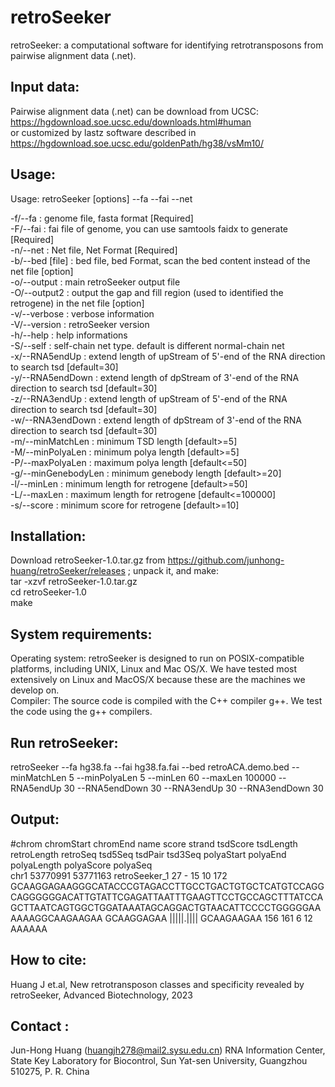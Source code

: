 # retroSeeker

retroSeeker: a computational software for identifying retrotransposons from pairwise alignment data (.net).

## Input data:<BR>

Pairwise alignment data (.net) can be download from UCSC: https://hgdownload.soe.ucsc.edu/downloads.html#human<BR>
or customized by lastz software described in https://hgdownload.soe.ucsc.edu/goldenPath/hg38/vsMm10/

Usage:<BR>
---------

Usage:  retroSeeker [options] --fa <fasta file> --fai <fai file> --net <net file><BR>

-f/--fa <file>      : genome file, fasta format [Required]<BR>
-F/--fai <file>     : fai file of genome, you can use samtools faidx to generate [Required]<BR>
-n/--net <file>     : Net file, Net Format [Required]<BR>
-b/--bed [file]     : bed file, bed Format, scan the bed content instead of the net file [option]<BR>
-o/--output <file>  : main retroSeeker output file<BR>
-O/--output2 <file> : output the gap and fill region (used to identified the retrogene) in the net file [option]<BR>
-v/--verbose        : verbose information<BR>
-V/--version        : retroSeeker version<BR>
-h/--help           : help informations<BR>
-S/--self           : self-chain net type. default is different normal-chain net<BR>
-x/--RNA5endUp      : extend length of upStream of 5'-end of the RNA direction to search tsd [default=30]<BR>
-y/--RNA5endDown    : extend length of dpStream of 3'-end of the RNA direction to search tsd [default=30]<BR>
-z/--RNA3endUp      : extend length of upStream of 5'-end of the RNA direction to search tsd [default=30]<BR>
-w/--RNA3endDown    : extend length of dpStream of 3'-end of the RNA direction to search tsd [default=30]<BR>
-m/--minMatchLen    : minimum TSD length [default>=5]<BR>
-M/--minPolyaLen    : minimum polya length [default>=5]<BR>
-P/--maxPolyaLen    : maximum polya length [default<=50]<BR>
-g/--minGenebodyLen : minimum genebody length [default>=20]<BR>
-l/--minLen         : minimum length for retrogene [default>=50]<BR>
-L/--maxLen         : maximum length for retrogene [default<=100000]<BR>
-s/--score          : minimum score for retrogene [default>=10]<BR>


Installation:<BR>
---------

Download retroSeeker-1.0.tar.gz from https://github.com/junhong-huang/retroSeeker/releases ; unpack it, and make:<BR>
tar -xzvf retroSeeker-1.0.tar.gz<BR>
cd retroSeeker-1.0<BR>
make<BR>

System requirements:<BR>
---------

Operating system: retroSeeker is designed to run on POSIX-compatible platforms, including UNIX, Linux and Mac OS/X. We have tested  most extensively on Linux and MacOS/X because these are the machines we develop on.<BR>
Compiler: The source code is compiled with  the C++ compiler g++. We test the code using the g++ compilers.<BR>


Run retroSeeker:<BR>
---------

retroSeeker --fa hg38.fa --fai hg38.fa.fai --bed retroACA.demo.bed --minMatchLen 5 --minPolyaLen 5 --minLen 60 --maxLen 100000 --RNA5endUp 30 --RNA5endDown 30 --RNA3endUp 30 --RNA3endDown 30<BR>

Output:<BR>
---------

#chrom	chromStart	chromEnd	name	score	strand	tsdScore	tsdLength	retroLength	retroSeq	tsd5Seq	tsdPair	tsd3Seq	polyaStart	polyaEnd	polyaLength	polyaScore	polyaSeq<BR>
chr1	53770991	53771163	retroSeeker_1	27	-	15	10	172	GCAAGGAGAAGGGCATACCCGTAGACCTTGCCTGACTGTGCTCATGTCCAGGCAGGGGGGACATTGTATTCGAGATTAATTTGAAGTTCCTGCCAGCTTTATCCAGCTTAATCAGTGGCTGGATAAATAGCAGGACTGTAACATTCCCCTGGGGGAAAAAAGGCAAGAAGAA	GCAAGGAGAA	|||||.||||	GCAAGAAGAA	156	161	6	12	AAAAAA<BR>

## How to cite:<BR>

Huang J et.al, New retrotransposon classes and specificity revealed by retroSeeker, Advanced Biotechnology, 2023


Contact :<BR>
---------

Jun-Hong Huang (huangjh278@mail2.sysu.edu.cn)
RNA Information Center, State Key Laboratory for Biocontrol, Sun Yat-sen University, Guangzhou 510275, P. R. China
